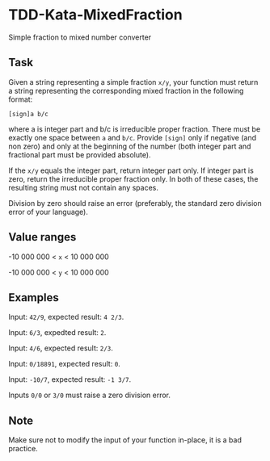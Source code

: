 # TDD-Kata-MixedFraction
Simple fraction to mixed number converter

## Task
Given a string representing a simple fraction `x/y`, your function must return a string representing the corresponding mixed fraction in the following format:

`[sign]a b/c`

where a is integer part and b/c is irreducible proper fraction. There must be exactly one space between `a` and `b/c`. Provide `[sign]` only if negative (and non zero) and only at the beginning of the number (both integer part and fractional part must be provided absolute).

If the `x/y` equals the integer part, return integer part only. If integer part is zero, return the irreducible proper fraction only. In both of these cases, the resulting string must not contain any spaces.

Division by zero should raise an error (preferably, the standard zero division error of your language).

## Value ranges

-10 000 000 < `x` < 10 000 000

-10 000 000 < `y` < 10 000 000

## Examples
Input: `42/9`, expected result: `4 2/3`.

Input: `6/3`, expedted result: `2`.

Input: `4/6`, expected result: `2/3`.

Input: `0/18891`, expected result: `0`.

Input: `-10/7`, expected result: `-1 3/7`.

Inputs `0/0` or `3/0` must raise a zero division error.


## Note
Make sure not to modify the input of your function in-place, it is a bad practice.
